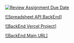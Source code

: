 [![Review Assignment Due Date](https://classroom.github.com/assets/deadline-readme-button-24ddc0f5d75046c5622901739e7c5dd533143b0c8e959d652212380cedb1ea36.svg)](https://classroom.github.com/a/yZWC7OmO)

[![Spreadsheet API BackEnd]](https://docs.google.com/spreadsheets/d/19tr8bLxGFblhAMAkLogHAp7hBPkiJwyDqQB-ZvflJp0/edit?usp=sharing)

[![BackEnd Vercel Project]](https://vercel.com/ppermadiks-projects/be-palembang-30/7fy5SpwwNDPKGS7YJe9snjmvcrYC)

[![BackEnd Main URL]](https://be-palembang-30-cryie20o4-ppermadiks-projects.vercel.app/)
